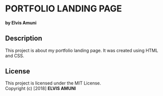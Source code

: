 # PORTFOLIO LANDING PAGE
#### by Elvis Amuni
## Description
This project is about my portfolio landing page. It was created using  HTML and CSS.
## License
This project is licensed under the MIT License.   
Copyright (c) [2018] **ELVIS AMUNI**
